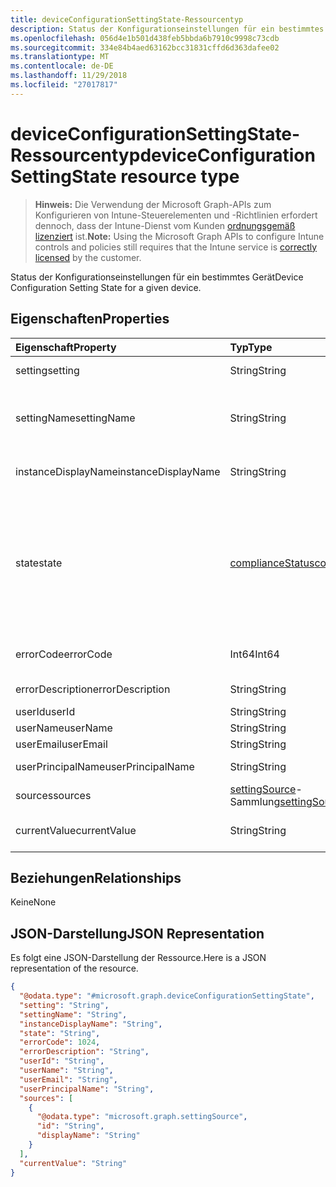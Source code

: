 ```yaml
---
title: deviceConfigurationSettingState-Ressourcentyp
description: Status der Konfigurationseinstellungen für ein bestimmtes Gerät
ms.openlocfilehash: 056d4e1b501d438feb5bbda6b7910c9998c73cdb
ms.sourcegitcommit: 334e84b4aed63162bcc31831cffd6d363dafee02
ms.translationtype: MT
ms.contentlocale: de-DE
ms.lasthandoff: 11/29/2018
ms.locfileid: "27017817"
---
```

# <a name="deviceconfigurationsettingstate-resource-type"></a><span data-ttu-id="301ba-103">deviceConfigurationSettingState-Ressourcentyp</span><span class="sxs-lookup"><span data-stu-id="301ba-103">deviceConfigurationSettingState resource type</span></span>

> <span data-ttu-id="301ba-104">**Hinweis:** Die Verwendung der Microsoft Graph-APIs zum Konfigurieren von Intune-Steuerelementen und -Richtlinien erfordert dennoch, dass der Intune-Dienst vom Kunden [ordnungsgemäß lizenziert](https://go.microsoft.com/fwlink/?linkid=839381) ist.</span><span class="sxs-lookup"><span data-stu-id="301ba-104">**Note:** Using the Microsoft Graph APIs to configure Intune controls and policies still requires that the Intune service is [correctly licensed](https://go.microsoft.com/fwlink/?linkid=839381) by the customer.</span></span>

<span data-ttu-id="301ba-105">Status der Konfigurationseinstellungen für ein bestimmtes Gerät</span><span class="sxs-lookup"><span data-stu-id="301ba-105">Device Configuration Setting State for a given device.</span></span>
## <a name="properties"></a><span data-ttu-id="301ba-106">Eigenschaften</span><span class="sxs-lookup"><span data-stu-id="301ba-106">Properties</span></span>
|<span data-ttu-id="301ba-107">Eigenschaft</span><span class="sxs-lookup"><span data-stu-id="301ba-107">Property</span></span>|<span data-ttu-id="301ba-108">Typ</span><span class="sxs-lookup"><span data-stu-id="301ba-108">Type</span></span>|<span data-ttu-id="301ba-109">Beschreibung</span><span class="sxs-lookup"><span data-stu-id="301ba-109">Description</span></span>|
|:---|:---|:---|
|<span data-ttu-id="301ba-110">setting</span><span class="sxs-lookup"><span data-stu-id="301ba-110">setting</span></span>|<span data-ttu-id="301ba-111">String</span><span class="sxs-lookup"><span data-stu-id="301ba-111">String</span></span>|<span data-ttu-id="301ba-112">Die gemeldete Einstellung</span><span class="sxs-lookup"><span data-stu-id="301ba-112">The setting that is being reported</span></span>|
|<span data-ttu-id="301ba-113">settingName</span><span class="sxs-lookup"><span data-stu-id="301ba-113">settingName</span></span>|<span data-ttu-id="301ba-114">String</span><span class="sxs-lookup"><span data-stu-id="301ba-114">String</span></span>|<span data-ttu-id="301ba-115">Lokalisierter/benutzerfreundlicher Name der Einstellung, die gemeldet wird</span><span class="sxs-lookup"><span data-stu-id="301ba-115">Localized/user friendly setting name that is being reported</span></span>|
|<span data-ttu-id="301ba-116">instanceDisplayName</span><span class="sxs-lookup"><span data-stu-id="301ba-116">instanceDisplayName</span></span>|<span data-ttu-id="301ba-117">String</span><span class="sxs-lookup"><span data-stu-id="301ba-117">String</span></span>|<span data-ttu-id="301ba-118">Name der Einstellungsinstanz, die gemeldet wird.</span><span class="sxs-lookup"><span data-stu-id="301ba-118">Name of setting instance that is being reported.</span></span>|
|<span data-ttu-id="301ba-119">state</span><span class="sxs-lookup"><span data-stu-id="301ba-119">state</span></span>|[<span data-ttu-id="301ba-120">complianceStatus</span><span class="sxs-lookup"><span data-stu-id="301ba-120">complianceStatus</span></span>](../resources/intune-shared-compliancestatus.md)|<span data-ttu-id="301ba-121">Der Compliance-Zustand der Einstellung.</span><span class="sxs-lookup"><span data-stu-id="301ba-121">The compliance state of the setting.</span></span> <span data-ttu-id="301ba-122">Mögliche Werte sind: `unknown`, `notApplicable`, `compliant`, `remediated`, `nonCompliant`, `error`, `conflict` und `notAssigned`.</span><span class="sxs-lookup"><span data-stu-id="301ba-122">Possible values are: `unknown`, `notApplicable`, `compliant`, `remediated`, `nonCompliant`, `error`, `conflict`, `notAssigned`.</span></span>|
|<span data-ttu-id="301ba-123">errorCode</span><span class="sxs-lookup"><span data-stu-id="301ba-123">errorCode</span></span>|<span data-ttu-id="301ba-124">Int64</span><span class="sxs-lookup"><span data-stu-id="301ba-124">Int64</span></span>|<span data-ttu-id="301ba-125">Fehlercode für die Einstellung</span><span class="sxs-lookup"><span data-stu-id="301ba-125">Error code for the setting</span></span>|
|<span data-ttu-id="301ba-126">errorDescription</span><span class="sxs-lookup"><span data-stu-id="301ba-126">errorDescription</span></span>|<span data-ttu-id="301ba-127">String</span><span class="sxs-lookup"><span data-stu-id="301ba-127">String</span></span>|<span data-ttu-id="301ba-128">Fehlerbeschreibung</span><span class="sxs-lookup"><span data-stu-id="301ba-128">Error description</span></span>|
|<span data-ttu-id="301ba-129">userId</span><span class="sxs-lookup"><span data-stu-id="301ba-129">userId</span></span>|<span data-ttu-id="301ba-130">String</span><span class="sxs-lookup"><span data-stu-id="301ba-130">String</span></span>|<span data-ttu-id="301ba-131">UserId</span><span class="sxs-lookup"><span data-stu-id="301ba-131">UserId</span></span>|
|<span data-ttu-id="301ba-132">userName</span><span class="sxs-lookup"><span data-stu-id="301ba-132">userName</span></span>|<span data-ttu-id="301ba-133">String</span><span class="sxs-lookup"><span data-stu-id="301ba-133">String</span></span>|<span data-ttu-id="301ba-134">UserName</span><span class="sxs-lookup"><span data-stu-id="301ba-134">UserName</span></span>|
|<span data-ttu-id="301ba-135">userEmail</span><span class="sxs-lookup"><span data-stu-id="301ba-135">userEmail</span></span>|<span data-ttu-id="301ba-136">String</span><span class="sxs-lookup"><span data-stu-id="301ba-136">String</span></span>|<span data-ttu-id="301ba-137">UserEmail</span><span class="sxs-lookup"><span data-stu-id="301ba-137">UserEmail</span></span>|
|<span data-ttu-id="301ba-138">userPrincipalName</span><span class="sxs-lookup"><span data-stu-id="301ba-138">userPrincipalName</span></span>|<span data-ttu-id="301ba-139">String</span><span class="sxs-lookup"><span data-stu-id="301ba-139">String</span></span>|<span data-ttu-id="301ba-140">Benutzer-Prinzipalname</span><span class="sxs-lookup"><span data-stu-id="301ba-140">UserPrincipalName.</span></span>|
|<span data-ttu-id="301ba-141">sources</span><span class="sxs-lookup"><span data-stu-id="301ba-141">sources</span></span>|<span data-ttu-id="301ba-142">[settingSource](../resources/intune-deviceconfig-settingsource.md)-Sammlung</span><span class="sxs-lookup"><span data-stu-id="301ba-142">[settingSource](../resources/intune-deviceconfig-settingsource.md) collection</span></span>|<span data-ttu-id="301ba-143">Beitragende Richtlinien</span><span class="sxs-lookup"><span data-stu-id="301ba-143">Contributing policies</span></span>|
|<span data-ttu-id="301ba-144">currentValue</span><span class="sxs-lookup"><span data-stu-id="301ba-144">currentValue</span></span>|<span data-ttu-id="301ba-145">String</span><span class="sxs-lookup"><span data-stu-id="301ba-145">String</span></span>|<span data-ttu-id="301ba-146">Aktueller Wert der Einstellung auf dem Gerät</span><span class="sxs-lookup"><span data-stu-id="301ba-146">Current value of setting on device</span></span>|

## <a name="relationships"></a><span data-ttu-id="301ba-147">Beziehungen</span><span class="sxs-lookup"><span data-stu-id="301ba-147">Relationships</span></span>
<span data-ttu-id="301ba-148">Keine</span><span class="sxs-lookup"><span data-stu-id="301ba-148">None</span></span>
## <a name="json-representation"></a><span data-ttu-id="301ba-149">JSON-Darstellung</span><span class="sxs-lookup"><span data-stu-id="301ba-149">JSON Representation</span></span>
<span data-ttu-id="301ba-150">Es folgt eine JSON-Darstellung der Ressource.</span><span class="sxs-lookup"><span data-stu-id="301ba-150">Here is a JSON representation of the resource.</span></span>
<!-- {
  "blockType": "resource",
  "@odata.type": "microsoft.graph.deviceConfigurationSettingState"
}
-->
``` json
{
  "@odata.type": "#microsoft.graph.deviceConfigurationSettingState",
  "setting": "String",
  "settingName": "String",
  "instanceDisplayName": "String",
  "state": "String",
  "errorCode": 1024,
  "errorDescription": "String",
  "userId": "String",
  "userName": "String",
  "userEmail": "String",
  "userPrincipalName": "String",
  "sources": [
    {
      "@odata.type": "microsoft.graph.settingSource",
      "id": "String",
      "displayName": "String"
    }
  ],
  "currentValue": "String"
}
```



